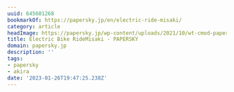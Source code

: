 ```yaml
---
uuid: 645601268
bookmarkOf: https://papersky.jp/en/electric-ride-misaki/
category: article
headImage: https://papersky.jp/wp-content/uploads/2021/10/wt-cmod-papersky-5-scaled.jpg
title: Electric Bike RideMisaki - PAPERSKY
domain: papersky.jp
description: ''
tags:
- papersky
- akira
date: '2023-01-26T19:47:25.238Z'
---
```



